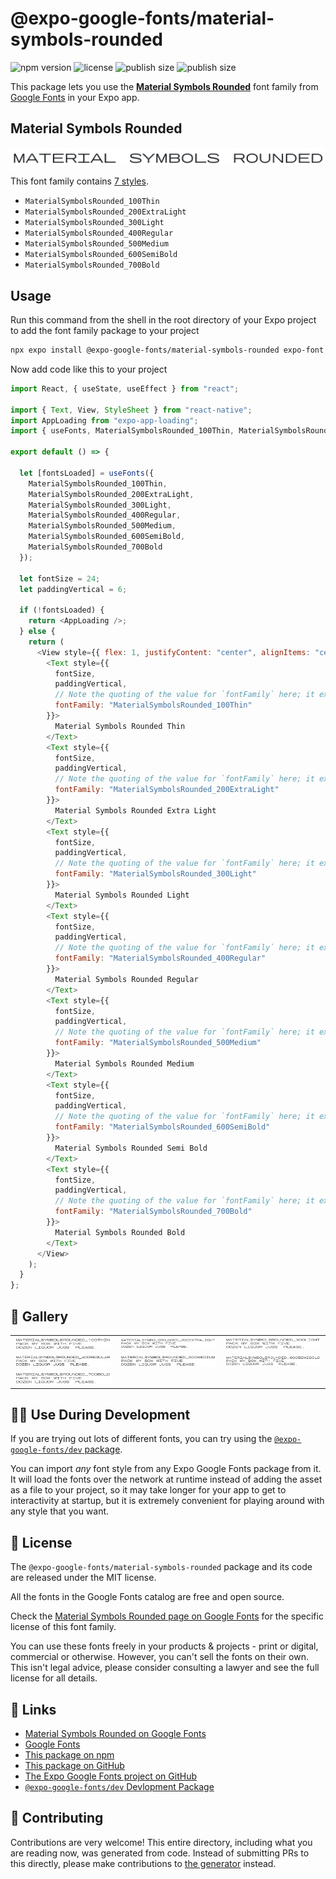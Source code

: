 # @expo-google-fonts/material-symbols-rounded

![npm version](https://flat.badgen.net/npm/v/@expo-google-fonts/material-symbols-rounded)
![license](https://flat.badgen.net/github/license/expo/google-fonts)
![publish size](https://flat.badgen.net/packagephobia/install/@expo-google-fonts/material-symbols-rounded)
![publish size](https://flat.badgen.net/packagephobia/publish/@expo-google-fonts/material-symbols-rounded)

This package lets you use the [**Material Symbols Rounded**](https://fonts.google.com/specimen/Material+Symbols+Rounded) font family from [Google Fonts](https://fonts.google.com/) in your Expo app.

## Material Symbols Rounded

![Material Symbols Rounded](./font-family.png)

This font family contains [7 styles](#-gallery).

- `MaterialSymbolsRounded_100Thin`
- `MaterialSymbolsRounded_200ExtraLight`
- `MaterialSymbolsRounded_300Light`
- `MaterialSymbolsRounded_400Regular`
- `MaterialSymbolsRounded_500Medium`
- `MaterialSymbolsRounded_600SemiBold`
- `MaterialSymbolsRounded_700Bold`

## Usage

Run this command from the shell in the root directory of your Expo project to add the font family package to your project

```sh
npx expo install @expo-google-fonts/material-symbols-rounded expo-font expo-app-loading
```

Now add code like this to your project

```js
import React, { useState, useEffect } from "react";

import { Text, View, StyleSheet } from "react-native";
import AppLoading from "expo-app-loading";
import { useFonts, MaterialSymbolsRounded_100Thin, MaterialSymbolsRounded_200ExtraLight, MaterialSymbolsRounded_300Light, MaterialSymbolsRounded_400Regular, MaterialSymbolsRounded_500Medium, MaterialSymbolsRounded_600SemiBold, MaterialSymbolsRounded_700Bold } from '@expo-google-fonts/material-symbols-rounded';

export default () => {

  let [fontsLoaded] = useFonts({
    MaterialSymbolsRounded_100Thin, 
    MaterialSymbolsRounded_200ExtraLight, 
    MaterialSymbolsRounded_300Light, 
    MaterialSymbolsRounded_400Regular, 
    MaterialSymbolsRounded_500Medium, 
    MaterialSymbolsRounded_600SemiBold, 
    MaterialSymbolsRounded_700Bold
  });

  let fontSize = 24;
  let paddingVertical = 6;

  if (!fontsLoaded) {
    return <AppLoading />;
  } else {
    return (
      <View style={{ flex: 1, justifyContent: "center", alignItems: "center" }}>
        <Text style={{
          fontSize,
          paddingVertical,
          // Note the quoting of the value for `fontFamily` here; it expects a string!
          fontFamily: "MaterialSymbolsRounded_100Thin"
        }}>
          Material Symbols Rounded Thin
        </Text>
        <Text style={{
          fontSize,
          paddingVertical,
          // Note the quoting of the value for `fontFamily` here; it expects a string!
          fontFamily: "MaterialSymbolsRounded_200ExtraLight"
        }}>
          Material Symbols Rounded Extra Light
        </Text>
        <Text style={{
          fontSize,
          paddingVertical,
          // Note the quoting of the value for `fontFamily` here; it expects a string!
          fontFamily: "MaterialSymbolsRounded_300Light"
        }}>
          Material Symbols Rounded Light
        </Text>
        <Text style={{
          fontSize,
          paddingVertical,
          // Note the quoting of the value for `fontFamily` here; it expects a string!
          fontFamily: "MaterialSymbolsRounded_400Regular"
        }}>
          Material Symbols Rounded Regular
        </Text>
        <Text style={{
          fontSize,
          paddingVertical,
          // Note the quoting of the value for `fontFamily` here; it expects a string!
          fontFamily: "MaterialSymbolsRounded_500Medium"
        }}>
          Material Symbols Rounded Medium
        </Text>
        <Text style={{
          fontSize,
          paddingVertical,
          // Note the quoting of the value for `fontFamily` here; it expects a string!
          fontFamily: "MaterialSymbolsRounded_600SemiBold"
        }}>
          Material Symbols Rounded Semi Bold
        </Text>
        <Text style={{
          fontSize,
          paddingVertical,
          // Note the quoting of the value for `fontFamily` here; it expects a string!
          fontFamily: "MaterialSymbolsRounded_700Bold"
        }}>
          Material Symbols Rounded Bold
        </Text>
      </View>
    );
  }
};
```

## 🔡 Gallery


||||
|-|-|-|
|![MaterialSymbolsRounded_100Thin](./MaterialSymbolsRounded_100Thin.ttf.png)|![MaterialSymbolsRounded_200ExtraLight](./MaterialSymbolsRounded_200ExtraLight.ttf.png)|![MaterialSymbolsRounded_300Light](./MaterialSymbolsRounded_300Light.ttf.png)||
|![MaterialSymbolsRounded_400Regular](./MaterialSymbolsRounded_400Regular.ttf.png)|![MaterialSymbolsRounded_500Medium](./MaterialSymbolsRounded_500Medium.ttf.png)|![MaterialSymbolsRounded_600SemiBold](./MaterialSymbolsRounded_600SemiBold.ttf.png)||
|![MaterialSymbolsRounded_700Bold](./MaterialSymbolsRounded_700Bold.ttf.png)||||


## 👩‍💻 Use During Development

If you are trying out lots of different fonts, you can try using the [`@expo-google-fonts/dev` package](https://github.com/expo/google-fonts/tree/master/font-packages/dev#readme).

You can import _any_ font style from any Expo Google Fonts package from it. It will load the fonts over the network at runtime instead of adding the asset as a file to your project, so it may take longer for your app to get to interactivity at startup, but it is extremely convenient for playing around with any style that you want.


## 📖 License

The `@expo-google-fonts/material-symbols-rounded` package and its code are released under the MIT license.

All the fonts in the Google Fonts catalog are free and open source.

Check the [Material Symbols Rounded page on Google Fonts](https://fonts.google.com/specimen/Material+Symbols+Rounded) for the specific license of this font family.

You can use these fonts freely in your products & projects - print or digital, commercial or otherwise. However, you can't sell the fonts on their own. This isn't legal advice, please consider consulting a lawyer and see the full license for all details.

## 🔗 Links

- [Material Symbols Rounded on Google Fonts](https://fonts.google.com/specimen/Material+Symbols+Rounded)
- [Google Fonts](https://fonts.google.com/)
- [This package on npm](https://www.npmjs.com/package/@expo-google-fonts/material-symbols-rounded)
- [This package on GitHub](https://github.com/expo/google-fonts/tree/master/font-packages/material-symbols-rounded)
- [The Expo Google Fonts project on GitHub](https://github.com/expo/google-fonts)
- [`@expo-google-fonts/dev` Devlopment Package](https://github.com/expo/google-fonts/tree/master/font-packages/dev)

## 🤝 Contributing

Contributions are very welcome! This entire directory, including what you are reading now, was generated from code. Instead of submitting PRs to this directly, please make contributions to [the generator](https://github.com/expo/google-fonts/tree/master/packages/generator) instead.
